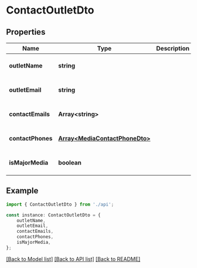 # ContactOutletDto


## Properties

Name | Type | Description | Notes
------------ | ------------- | ------------- | -------------
**outletName** | **string** |  | [optional] [default to undefined]
**outletEmail** | **string** |  | [optional] [default to undefined]
**contactEmails** | **Array&lt;string&gt;** |  | [optional] [default to undefined]
**contactPhones** | [**Array&lt;MediaContactPhoneDto&gt;**](MediaContactPhoneDto.md) |  | [optional] [default to undefined]
**isMajorMedia** | **boolean** |  | [optional] [default to undefined]

## Example

```typescript
import { ContactOutletDto } from './api';

const instance: ContactOutletDto = {
    outletName,
    outletEmail,
    contactEmails,
    contactPhones,
    isMajorMedia,
};
```

[[Back to Model list]](../README.md#documentation-for-models) [[Back to API list]](../README.md#documentation-for-api-endpoints) [[Back to README]](../README.md)
